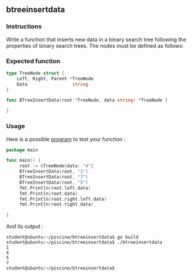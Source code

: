 ## btreeinsertdata

### Instructions

Write a function that inserts new data in a binary search tree
following the properties of binary search trees.
The nodes must be defined as follows:

### Expected function

```go
type TreeNode struct {
	Left, Right, Parent *TreeNode
	Data                 string
}

func BTreeInsertData(root *TreeNode, data string) *TreeNode {

}
```

### Usage

Here is a possible [program](TODO-LINK) to test your function :

```go
package main

func main() {
     root := &TreeNode{data: "4"}
     BTreeInsertData(root, "1")
     BTreeInsertData(root, "7")
     BTreeInsertData(root, "5")
     fmt.Println(root.left.data)
     fmt.Println(root.data)
     fmt.Println(root.right.left.data)
     fmt.Println(root.right.data)

}
```

And its output :

```console
student@ubuntu:~/piscine/btreeinsertdata$ go build
student@ubuntu:~/piscine/btreeinsertdata$ ./btreeinsertdata
1
4
5
7
student@ubuntu:~/piscine/btreeinsertdata$
```
